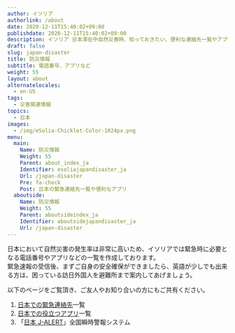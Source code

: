 ```yaml
---
author: イソリア
authorlink: /about
date: 2020-12-11T15:40:02+09:00
publishdate: 2020-12-11T15:40:02+09:00
description: イソリア 日本滞在中自然災害時、知っておきたい、便利な連絡先一覧やアプリなど
draft: false
slug: japan-disaster
title: 防災情報
subtitle: 電話番号、アプリなど
weight: 55
layout: about
alternatelocales:
  - en-US
tags:
  - 災害関連情報
topics:
  - 日本
images:
  - /img/eSolia-Chicklet-Color-1024px.png
menu:
  main:
    Name: 防災情報
    Weight: 55
    Parent: about_index_ja
    Identifier: esoliajapandisaster_ja
    Url: /japan-disaster
    Pre: fa-check
    Post: 日本の緊急連絡先一覧や便利なアプリ
  aboutside:
    Name: 防災情報
    Weight: 55
    Parent: aboutsideindex_ja
    Identifier: aboutsidejapandisaster_ja
    Url: /japan-disaster
---
```


日本において自然災害の発生率は非常に高いため、イソリアでは緊急時に必要となる電話番号やアプリなどの一覧を作成しております。<br>
緊急速報の受信後、まずご自身の安全確保ができましたら、英語が少しでも出来る方は、困っている訪日外国人を避難所まで案内してあげましょう。<br>

以下のページをご覧頂き、ご友人やお知り合いの方にもご共有ください。

1. [日本での緊急連絡先](/japan-contacts/)一覧
2. [日本での役立つアプリ](/japan-apps/)一覧
3. 「[日本 J-ALERT](/japan-emergency-broadcast-system-j-alert/)」全国瞬時警報システム  
